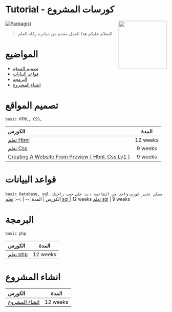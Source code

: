 # Tutorial - كورسات المشروع

[<img src="https://github.com/devmohamedamr/simple-db-project/blob/master/inc/Design/sh.png" align="right" width="150" alt="">](https://github.com/devmohamedamr/simple-db-project/)

[![Packagist](https://img.shields.io/packagist/l/doctrine/orm.svg)](https://github.com/devmohamedamr/simple-db-project/)



> السلام عليكم هذا العمل مقدم من مبادرة زكاة العلم


# المواضيع

- [تصميم الموقع](#تصميم-المواقع)
- [قواعد البيانات](#قواعد-البيانات)
- [البرمجة](#البرمجة)
- [انشاء المشروع](#انشاء-المشروع)

# تصميم المواقع

`basic HTML, CSS,`


الكورس | المدة 
:-- | :--: 
[ تعلم Html ](https://www.youtube.com/playlist?list=PLDoPjvoNmBAwClZ1PDcjWilxp9YERUbNt)  | 12 weeks 
[تعلم  Css](https://www.youtube.com/playlist?list=PLDoPjvoNmBAzAeIcXA3_JsmSkPKOs9W-Y) | 9 weeks 
[Creating A Website From Preview [ Html, Css Lv1 ]](https://www.youtube.com/playlist?list=PLDoPjvoNmBAxzmjuEpKP8r4sVWEtFvKoq) | 9 weeks 

# قواعد البيانات

`basic Database, sql `
`ممكن تختر كورس واحد من القائمة ديت على حسب راحتك `
الكورس | المدة 
:-- | :--: 
[ تعلم sql ](https://www.youtube.com/playlist?list=PLA410065ED903BCA9)  | 12 weeks 
[تعلم  sql](https://www.youtube.com/watch?v=Apq8FuGNODM&list=PLF8OvnCBlEY25O_Ql0CrgQUAc5NVYkWF2) | 9 weeks


# البرمجة

`basic php `

الكورس | المدة 
:-- | :--: 
[تعلم  php](https://www.youtube.com/watch?v=2jmD1Qkluvo&list=PL8w4ljGGQlbSZQ0Py_LRiEFRII8yD2T5Z) | 12 weeks 




# انشاء المشروع



الكورس | المدة 
:-- | :--: 
[انشاء المشروع](https://www.youtube.com/playlist?list=PL6dOx0c_MWg75_zB9SnOtZbuQhpKkvsOc) | 12 weeks 



